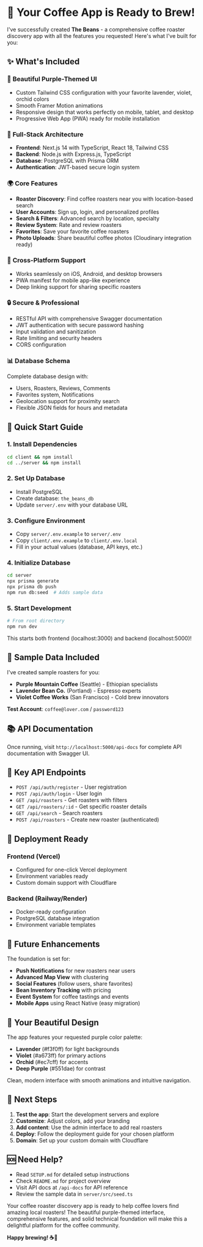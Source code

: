 # 🎉 Your Coffee App is Ready to Brew!

I've successfully created **The Beans** - a comprehensive coffee roaster discovery app with all the features you requested! Here's what I've built for you:

## ✨ What's Included

### 🎨 **Beautiful Purple-Themed UI**
- Custom Tailwind CSS configuration with your favorite lavender, violet, orchid colors
- Smooth Framer Motion animations
- Responsive design that works perfectly on mobile, tablet, and desktop
- Progressive Web App (PWA) ready for mobile installation

### 🚀 **Full-Stack Architecture**
- **Frontend**: Next.js 14 with TypeScript, React 18, Tailwind CSS
- **Backend**: Node.js with Express.js, TypeScript
- **Database**: PostgreSQL with Prisma ORM
- **Authentication**: JWT-based secure login system

### 🌍 **Core Features**
- **Roaster Discovery**: Find coffee roasters near you with location-based search
- **User Accounts**: Sign up, login, and personalized profiles
- **Search & Filters**: Advanced search by location, specialty
- **Review System**: Rate and review roasters
- **Favorites**: Save your favorite coffee roasters
- **Photo Uploads**: Share beautiful coffee photos (Cloudinary integration ready)

### 📱 **Cross-Platform Support**
- Works seamlessly on iOS, Android, and desktop browsers
- PWA manifest for mobile app-like experience
- Deep linking support for sharing specific roasters

### 🔒 **Secure & Professional**
- RESTful API with comprehensive Swagger documentation
- JWT authentication with secure password hashing
- Input validation and sanitization
- Rate limiting and security headers
- CORS configuration

### 📊 **Database Schema**
Complete database design with:
- Users, Roasters, Reviews, Comments
- Favorites system, Notifications
- Geolocation support for proximity search
- Flexible JSON fields for hours and metadata

## 🚀 **Quick Start Guide**

### 1. **Install Dependencies**
```bash
cd client && npm install
cd ../server && npm install
```

### 2. **Set Up Database**
- Install PostgreSQL
- Create database: `the_beans_db`
- Update `server/.env` with your database URL

### 3. **Configure Environment**
- Copy `server/.env.example` to `server/.env`
- Copy `client/.env.example` to `client/.env.local`
- Fill in your actual values (database, API keys, etc.)

### 4. **Initialize Database**
```bash
cd server
npx prisma generate
npx prisma db push
npm run db:seed  # Adds sample data
```

### 5. **Start Development**
```bash
# From root directory
npm run dev
```

This starts both frontend (localhost:3000) and backend (localhost:5000)!

## 🌟 **Sample Data Included**

I've created sample roasters for you:
- **Purple Mountain Coffee** (Seattle) - Ethiopian specialists
- **Lavender Bean Co.** (Portland) - Espresso experts  
- **Violet Coffee Works** (San Francisco) - Cold brew innovators

**Test Account**: `coffee@lover.com` / `password123`

## 📚 **API Documentation**

Once running, visit `http://localhost:5000/api-docs` for complete API documentation with Swagger UI.

## 🎯 **Key API Endpoints**

- `POST /api/auth/register` - User registration
- `POST /api/auth/login` - User login
- `GET /api/roasters` - Get roasters with filters
- `GET /api/roasters/:id` - Get specific roaster details
- `GET /api/search` - Search roasters
- `POST /api/roasters` - Create new roaster (authenticated)

## 🚀 **Deployment Ready**

### **Frontend (Vercel)**
- Configured for one-click Vercel deployment
- Environment variables ready
- Custom domain support with Cloudflare

### **Backend (Railway/Render)**
- Docker-ready configuration
- PostgreSQL database integration
- Environment variable templates

## 🔮 **Future Enhancements**

The foundation is set for:
- **Push Notifications** for new roasters near users
- **Advanced Map View** with clustering
- **Social Features** (follow users, share favorites)
- **Bean Inventory Tracking** with pricing
- **Event System** for coffee tastings and events
- **Mobile Apps** using React Native (easy migration)

## 💜 **Your Beautiful Design**

The app features your requested purple color palette:
- **Lavender** (#f3f0ff) for light backgrounds
- **Violet** (#a673ff) for primary actions  
- **Orchid** (#ec7cff) for accents
- **Deep Purple** (#551dae) for contrast

Clean, modern interface with smooth animations and intuitive navigation.

## 📱 **Next Steps**

1. **Test the app**: Start the development servers and explore
2. **Customize**: Adjust colors, add your branding
3. **Add content**: Use the admin interface to add real roasters
4. **Deploy**: Follow the deployment guide for your chosen platform
5. **Domain**: Set up your custom domain with Cloudflare

## 🆘 **Need Help?**

- Read `SETUP.md` for detailed setup instructions
- Check `README.md` for project overview
- Visit API docs at `/api-docs` for API reference
- Review the sample data in `server/src/seed.ts`

Your coffee roaster discovery app is ready to help coffee lovers find amazing local roasters! The beautiful purple-themed interface, comprehensive features, and solid technical foundation will make this a delightful platform for the coffee community.

**Happy brewing! ☕💜**
